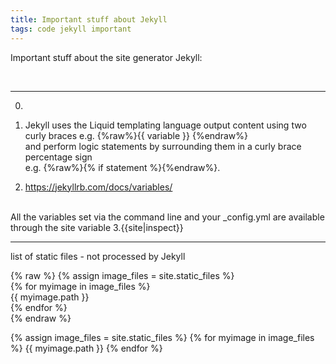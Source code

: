 ```yaml
---
title: Important stuff about Jekyll
tags: code jekyll important
---
```

Important stuff about the site generator Jekyll:

<br>

* * *

0.
1. Jekyll uses the Liquid templating language
output content using two curly braces e.g. {%raw%}{{ variable }} {%endraw%}<br>
and perform logic statements by surrounding them in a curly brace percentage sign <br>
e.g. {%raw%}{% if statement %}{%endraw%}. 

2. <https://jekyllrb.com/docs/variables/>
<br>
All the variables set via the command line and your _config.yml are available through the site variable
3.{{site|inspect}}


* * *
list of static files - not processed by Jekyll

{% raw %}
{% assign image_files = site.static_files %}<br>
{% for myimage in image_files %}<Br>
  {{ myimage.path }}<br>
{% endfor %}<br>
{% endraw %}


{% assign image_files = site.static_files %}
{% for myimage in image_files %}
  {{ myimage.path }}
{% endfor %}

